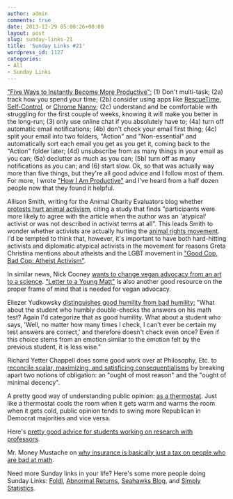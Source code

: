```yaml
---
author: admin
comments: true
date: 2013-12-29 05:00:26+00:00
layout: post
slug: sunday-links-21
title: 'Sunday Links #21'
wordpress_id: 1127
categories:
- All
- Sunday Links
---
```


["Five Ways to Instantly Become More Productive":](http://www.nerdfitness.com/blog/2012/08/13/productivity/) (1) Don't multi-task; (2a) track how you spend your time; (2b) consider using apps like [RescueTime](https://www.rescuetime.com/), [Self-Control](https://www.macupdate.com/app/mac/31289/selfcontrol/), or [Chrome Nanny](https://chrome.google.com/webstore/detail/nanny-for-google-chrome-t/cljcgchbnolheggdgaeclffeagnnmhno); (2c) understand and be comfortable with struggling for the first couple of weeks, knowing it will make you better in the long-run; (3) only use online chat if you absolutely have to; (4a) turn off automatic email notifications; (4b) don't check your email first thing; (4c) split your email into two folders, "Action" and "Non-essential" and automatically sort each email you get as you get it, coming back to the "Action" folder later; (4d) unsubscribe from as many things in your email as you can; (5a) declutter as much as you can; (5b) turn off as many notifications as you can; and (6) start slow.  Ok, so that was actually way more than five things, but they're all good advice and I follow most of them.  For more, I wrote ["How I Am Productive"](http://www.everydayutilitarian.com/essays/how-i-am-productive/) and I've heard from a half dozen people now that they found it helpful.

Allison Smith, writing for the Animal Charity Evaluators blog whether [protests hurt animal activism](http://www.animalcharityevaluators.org/blog/do-protests-hurt-animal-activism/), citing a study that finds "participants were more likely to agree with the article when the author was an 'atypical' activist or was not described in activist terms at all".  This leads Smith to wonder whether activists are actually hurting the [animal rights movement](http://en.wikipedia.org/wiki/Animal_rights_movement).  I'd be tempted to think that, however, it's important to have both hard-hitting activists and diplomatic atypical activists in the movement for reasons Greta Christina mentions about atheists and the LGBT movement in ["Good Cop, Bad Cop: Atheist Activism"](http://gretachristina.typepad.com/greta_christinas_weblog/2007/09/good-cop-bad-co.html).

In similar news, Nick Cooney [wants to change vegan advocacy from an art to a science](http://spot.humaneresearch.org/content/changing-vegan-advocacy-art-science).  ["Letter to a Young Matt"](http://www.veganoutreach.org/articles/youngmatt.html) is also another good resource on the proper frame of mind that is needed for vegan advocacy.<!-- more -->

Eliezer Yudkowsky [distinguishes good humility from bad humility:](http://lesswrong.com/lw/gq/the_proper_use_of_humility/) "What about the student who humbly double-checks the answers on his math test?  Again I'd categorize that as good humility.  What about a student who says, 'Well, no matter how many times I check, I can't ever be certain my test answers are correct,' and therefore doesn't check even once?  Even if this choice stems from an emotion similar to the emotion felt by the previous student, it is less wise."

Richard Yetter Chappell does some good work over at Philosophy, Etc. to [reconcile scalar, maximizing, and satisficing consequentialisms](http://www.philosophyetc.net/2013/12/reconciling-scalar-maximizing-and.html) by breaking apart two notions of obligation: an "ought of most reason" and the "ought of minimal decency".

A pretty good way of understanding public opinion: [as a thermostat](http://themonkeycage.org/blog/2010/06/22/the_public_is_a_thermostat/).  Just like a thermostat cools the room when it gets warm and warms the room when it gets cold, public opinion tends to swing more Republican in Democrat majorities and vice versa.

Here's [pretty good advice for students working on research with professors](http://chrisblattman.com/advising/graduate-advising/).

Mr. Money Mustache on [why insurance is basically just a tax on people who are bad at math](http://www.mrmoneymustache.com/2011/06/02/insurance-a-tax-on-people-who-are-bad-at-math/).

Need more Sunday links in your life?  Here's some more people doing Sunday Links: [Foldl](http://foldl.me/), [Abnormal Returns](http://abnormalreturns.com/), [Seahawks Blog](http://blogs.seattletimes.com/seahawks/), and [Simply Statistics](http://simplystatistics.org/tag/sunday-links/).
